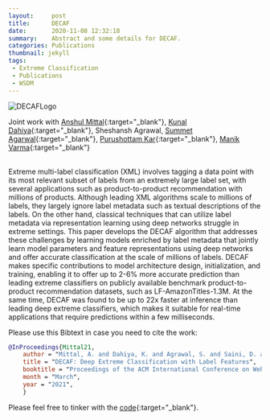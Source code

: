 ```yaml
---
layout:     post
title:      DECAF
date:       2020-11-08 12:32:18
summary:    Abstract and some details for DECAF.
categories: Publications
thumbnail: jekyll
tags:
 - Extreme Classification
 - Publications
 - WSDM
---
```



![DECAFLogo](https://i.postimg.cc/j56bjJpZ/DECAFLogo.png)

Joint work with [Anshul Mittal](http://anshulmittal.org/){:target="_blank"}, [Kunal Dahiya](https://kunaldahiya.github.io){:target="_blank"}, Sheshansh Agrawal, [Summet Agarwal](https://web.iitd.ac.in/~sumeet/){:target="_blank"}, [Purushottam Kar](https://www.cse.iitk.ac.in/users/purushot/){:target="_blank"}, [Manik Varma](http://manikvarma.org/){:target="_blank"}
<br>
<br>

Extreme multi-label classification (XML) involves tagging a data point with its most relevant subset of labels from an extremely large label set, with several applications such as product-to-product recommendation with millions of products. Although leading XML algorithms scale to millions of labels, they largely ignore label metadata such as textual descriptions of the labels. On the other hand, classical techniques that can utilize label metadata via representation learning using deep networks struggle in extreme settings. This paper develops the DECAF algorithm that addresses these challenges by learning models enriched by label metadata that jointly learn model parameters and feature representations using deep networks and offer accurate classification at the scale of millions of labels. DECAF makes specific contributions to model architecture design, initialization, and training, enabling it to offer up to 2-6% more accurate prediction than leading extreme classifiers on publicly available benchmark product-to-product recommendation datasets, such as LF-AmazonTitles-1.3M. At the same time, DECAF was found to be up to 22x faster at inference than leading deep extreme classifiers, which makes it suitable for real-time applications that require predictions within a few milliseconds.

Please use this Bibtext in case you need to cite the work:
```bib
@InProceedings{Mittal21,
    author = "Mittal, A. and Dahiya, K. and Agrawal, S. and Saini, D. and Agarwal, S. and Kar, P. and Varma, M.",
    title = "DECAF: Deep Extreme Classification with Label Features",
    booktitle = "Proceedings of the ACM International Conference on Web Search and Data Mining",
    month = "March",
    year = "2021",
    }
```

Please feel free to tinker with the [code](https://github.com/Extreme-classification/DECAF){:target="_blank"}.